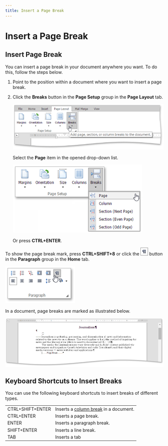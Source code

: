 ```yaml
---
title: Insert a Page Break
---
```

# Insert a Page Break
## Insert Page Break
You can insert a page break in your document anywhere you want. To do this, follow the steps below.
1. Point to the position within a document where you want to insert a page break.
2. Click the **Breaks** button in the **Page Setup** group in the **Page Layout** tab.
	
	![EUD_ASPxRichEdit_PageLayout_PageBreakButton](../../../images/Img117824.png)
	
	Select the **Page** item in the opened drop-down list.
	
	![EUD_ASPxRichEdit_PageLayout_Break-Page](../../../images/Img117825.png)
	
	Or press **CTRL+ENTER**.

To show the page break mark, press **CTRL+SHIFT+8** or click the ![EUD_ASPxRichEdit_Home_ParagraphMarkButton](../../../images/Img117764.png) button in the **Paragraph** group in the **Home** tab.

![EUD_ASPxRichEdit_Home_ParagraphMarks](../../../images/Img117761.png)

In a document, page breaks are marked as illustrated below.

![EUD_ASPxRichEdit_PageLayout_TextWithBreaks](../../../images/Img117826.png)

## Keyboard Shortcuts to Insert Breaks
You can use the following keyboard shortcuts to insert breaks of different types.

|  |  |
|---|---|
| CTRL+SHIFT+ENTER | Inserts a [column break](../../../../interface-elements-for-web/articles/rich-text-editor/document-layout-and-page-setup/lay-out-text-in-columns.md) in a document. |
| CTRL+ENTER | Inserts a page break. |
| ENTER | Inserts a paragraph break. |
| SHIFT+ENTER | Inserts a line break. |
| TAB | Inserts a tab |
